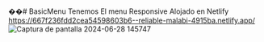 ��#   B a s i c M e n u 
Tenemos El menu Responsive
Alojado en Netlify https://667f236fdd2cea54598603b6--reliable-malabi-4915ba.netlify.app/
 
 ![Captura de pantalla 2024-06-28 145747](https://github.com/MiguelAngeloH/BasicMenu/assets/44765289/ee1f29e2-2dcf-4541-adf0-cc47006f2a33)
